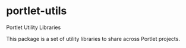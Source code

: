 # portlet-utils
Portlet Utility Libraries

This package is a set of utility libraries to share across Portlet projects.  
